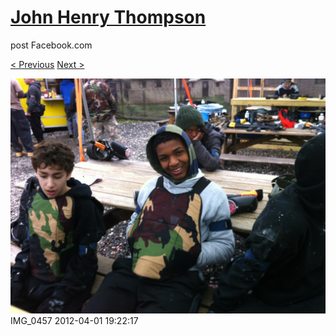# [John Henry Thompson](../README.md)
post Facebook.com

[< Previous](2012-04-01-7.md) [Next >](2012-04-01-9.md)

[![](../media/2012-04-01/Paintball-14th-B-day-IMG_0457.jpg)](../README.md)
IMG_0457
2012-04-01 19:22:17